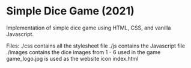 # Simple Dice Game (2021)
Implementation of simple dice game using HTML, CSS, and vanilla Javascript.

Files:
./css contains all the stylesheet file
./js contains the Javascript file
./images contains the dice images from 1 - 6 used in the game
game_logo.jpg is used as the website icon
index.html 
